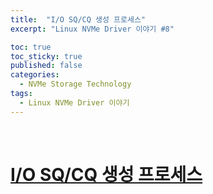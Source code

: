 ```yaml
---
title:  "I/O SQ/CQ 생성 프로세스"
excerpt: "Linux NVMe Driver 이야기 #8"

toc: true
toc_sticky: true
published: false
categories:
  - NVMe Storage Technology
tags:
  - Linux NVMe Driver 이야기
---
```


<br>

# [I/O SQ/CQ 생성 프로세스](https://mp.weixin.qq.com/s?__biz=MzIwNTUxNDgwNg==&mid=2247484494&idx=1&sn=3e26d16a1ea3c4a4b1c6a8421a3c46cc&chksm=972ef517a0597c01ed9648bf303afedf57b8510d42438f42a790050c0cc4731116e082a50eda&scene=21#wechat_redirect)
